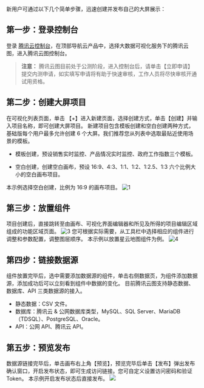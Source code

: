 新用户可通过以下几个简单步骤，迅速创建并发布自己的大屏展示：
## 第一步：登录控制台
登录 [ 腾讯云控制台](https://console.cloud.tencent.com)，在顶部导航云产品中，选择大数据可视化服务下的腾讯云图，进入腾讯云图控制台。
> **注意：**
> 腾讯云图目前处于公测阶段，进入控制台后，请单击【立即申请】提交内测申请，如实填写申请将有助于快速审核，工作人员将尽快审核开通试用资格。

## 第二步：创建大屏项目
在可视化列表页面，单击 【+】进入新建页面，选择创建方式，单击【创建】并输入项目名称，即可创建大屏项目。
新建项目包含模板创建和空白创建两种方式，基础版每个用户最多允许创建 6 个大屏。我们推荐您从列表中选取最贴近使用场景的模板。
- 模板创建，预设销售实时监控、产品情况实时监控、政府工作指数三个模板。

- 空白创建，创建空白画布，预设 16:9、4:3、1:1、1:2、1:2.5、1:3 六个比例大小的空白画布项目。

本示例选择空白创建，比例为 16:9 的画布项目。
![1](https://mc.qcloudimg.com/static/img/4a2ac2717bbbddf56ee3af318d19c02c/image.png)

## 第三步：放置组件
项目创建后，直接跳转至由画布、可视化界面编辑器和所见及所得的项目编辑区域组成的功能区域页面。
![3](https://mc.qcloudimg.com/static/img/1939f5bc1f88d1827962af758f5ac4c8/image.png)
您可根据实际需要，从工具栏中选择相应的组件进行调整和参数配置，调整图层顺序。
本示例以放置星云地图组件为例。
![4](https://mc.qcloudimg.com/static/img/3357398e76a764b08489b19b5deb7c65/image.png)

## 第四步：链接数据源
组件放置完毕后，选中需要添加数据源的组件，单击右侧数据页，为组件添加数据源，添加成功后可以立刻看到组件中数据的变化。
目前腾讯云图支持静态数据、数据库、API 三类数据源的接入。
- 静态数据：CSV 文件。
- 数据库：腾讯云 & 公网数据库类型，MySQL、SQL Server、MariaDB（TDSQL）、PostgreSQL、Oracle。
- API：公网 API、腾讯云 API。

## 第五步：预览发布
数据源链接完毕后，单击画布右上角【预览】，预览完毕后单击【发布】弹出发布确认窗口，开启发布状态，即可生成访问链接。您可自定义设置访问密码和验证 Token。
本示例开启发布状态后直接发布。
![](https://mc.qcloudimg.com/static/img/7f9ed6d79b2477663859fd0b100dda04/image.png)
